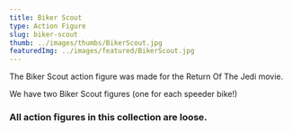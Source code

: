```yaml
---
title: Biker Scout
type: Action Figure
slug: biker-scout
thumb: ../images/thumbs/BikerScout.jpg
featuredImg: ../images/featured/BikerScout.jpg
---
```


The Biker Scout action figure was made for the Return Of The Jedi movie.

We have two Biker Scout figures (one for each speeder bike!)

### All action figures in this collection are loose.
